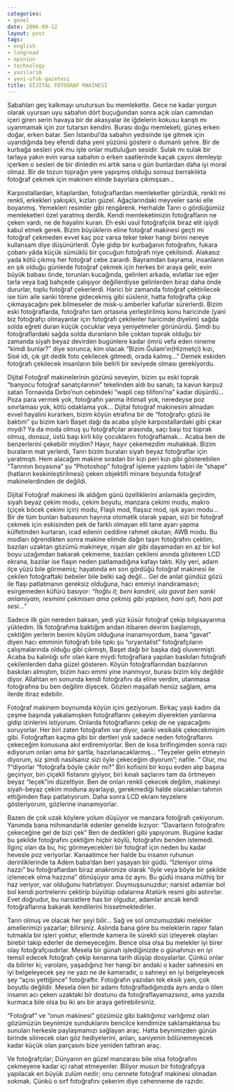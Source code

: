 ```yaml
---
categories:
- genel
date: 2006-09-12
layout: post
tags:
- english
- longread
- opinion
- technology
- yazilarim
- yeni-ufuk-gazetesi
title: DİJİTAL FOTOĞRAF MAKİNESİ
---
```


Sabahları geç kalkmayı unutursun bu memlekette. Gece ne kadar yorgun olarak uyursan uyu sabahın dört buçuğundan sonra açık olan camından içeri giren serin havaya bir de akasyalar ile iğdelerin kokusu karıştı mı uyanmamak için zor tutarsın kendini. Burası doğu memleketi, güneş erken doğar, erken batar. Sen İstanbul’da sabahın yedisinde işe gitmek için uyandığında bey efendi daha yeni yüzünü gösterir o dumanlı şehre. Bir de kurbağa sesleri yok mu işte onlar mutluluğun sesidir. Sulak mı sulak bir tarlaya yakın evin varsa sabahın o erken saatlerinde kaçak çayını demleyip içerken o sesleri de bir dinledin mi artık sana o gün bunlardan daha iyi moral olmaz. Bir de tozun toprağın yere yapışmış olduğu sonsuz berraklıkta fotoğraf çekmek için makinen elinde bayırlara çıkmışsan…

Karpostallardan, kitaplardan, fotoğraflardan memleketler görürdük, renkli mi renkli, erkekleri yakışıklı, kızları güzel. Ağaçlarındaki meyveler sanki elle boyanmış. Yemekleri resimler gibi rengârenk. Herhalde Tanrı o gördüğümüz memleketleri özel yaratmış derdik. Kendi memleketimizin fotoğrafların ne çeken vardı, ne de hayalini kuran. Eh eski usul fotoğrafçılık biraz elit işiydi kabul etmek gerek. Bizim büyüklerin eline fotoğraf makinesi geçti mi fotoğraf çekmeden evvel kaç poz varsa teker teker hangi birini nereye kullansam diye düşünürlerdi. Öyle gidip bir kurbağanın fotoğrafını, fukara çobanı yâda küçük sümüklü bir çocuğun fotoğrafı niye çekilsindi. Alakasız yada kötü çıkmış her fotoğraf cebe zarardı. Bayramdan bayrama, insanların en şık olduğu günlerde fotoğraf çekmek için herkes bir araya gelir, evin büyük babası önde, torunları kucağında, gelinleri arkada, evlatlar ise eğer tarla veya bağ bahçede çalışıyor değillerdiyse gelinlerden biraz daha önde dururlar, toplu fotoğraf çekerlerdi. Harici bir zamanda fotoğraf çektirilecek ise tüm aile sanki törene gidecekmiş gibi süslenir, hatta fotoğrafta çıkıp çıkmayacağını pek bilmeseler de misk-u amberler kafurlar sürerlerdi. Bizim eski fotoğraflarda, fotoğrafın tam ortasına yerleştirilmiş konu haricinde (yani biz fotoğrafçı olmayanlar için fotoğrafı çekilenler haricinde diyelim) sağda solda eğreti duran küçük çocuklar veya yeniyetmeler görünürdü. Şimdi bu fotoğraflardaki sağda solda duranların bile çoktan toprak olduğu bir zamanda siyah beyaz devirden bugünlere kadar ömrü vefa eden nineme “kimdi bunlar?” diye sorunca; kim olacak “Bizim Ğulam’ın(Hizmetçi) kızı, Sisé idi, çık git dedik foto çekilecek gitmedi, orada kalmış…” Demek eskiden fotoğrafı çekilecek insanların bile belirli bir seviyede olması gerekiyordu.

Dijital Fotoğraf makinelerinin gözünü seveyim, bizim şu eski toprak “banyocu fotoğraf sanatçılarının” tekelinden aldı bu sanatı, ta kavun karpuz satan Tornavida Dırbo’nun cebindeki “wapli cep tilifoni’na” kadar düşürdü… Poza para vermek yok, fotoğrafın yanma ihtimali yok, neredeyse poz sınırlaması yok, kötü odaklama yok… Dijital fotoğraf makinesini almadan evvel hayalini kurarken, bizim köyün etrafına bir de “fotoğrafçı gözü ile baktım” şu bizim karlı Başet dağı da acaba şöyle karpostallardaki gibi çıkar mıydı? Ya da moda olmuş şu fotoğrafçılar arasında, saçı başı toz toprak olmuş, donsuz, üstü başı kirli köy çocuklarını fotoğraflamak… Acaba ben de benzerlerini çekebilir miydim? Hayır, hayır çekemezdim muhakkak. Bizim buraların mat yerlerdi, Tanrı bizim buraları siyah beyaz fotoğraflar için yaratmıştı. Hem alacağım makine sıradan bir kızı peri kızı gibi gösterebilen “Tanrının boyasına” şu “Photoshop” fotoğraf işleme yazılımı tabiri ile “shape” (hatların keskinleştirilmesi) çeken objektifi minare boyunda fotoğraf makinelerdinden de değildi.

Dijital Fotoğraf makinesi ilk aldığım günü özelliklerini anlamakla geçirdim, siyah beyaz çekim modu, çekim boyutu, manzara çekimi modu, makro (çiçek böcek çekimi için) modu, Flaşlı mod, flaşsız mod, ışık ayarı modu… Bir de tüm bunları babasının hayrına otomatik olarak yapan, sizi bir fotoğraf çekmek için eskisinden pek de farklı olmayan elli tane ayarı yapma külfetinden kurtaran, icad edenin ceddine rahmet okutan; AWB modu. Bu modları öğrendikten sonra makine elimde dağın taşın fotoğrafını çektim, bazıları uzaktan gözümü makineye, nişan alır gibi dayamadan en az bir kol boyu uzağımdan bakarak çekmeme, bazıları çekileni anında gösteren LCD ekrana, bazılar ise flaşın neden patlamadığına kafayı taktı. Köy yeri, adam ilçe yüzü bile görmemiş; hayatında en son gördüğü fotoğraf makinesi ile çekilen fotoğraftaki bebeler bile belki sağ değil… Gel de anlat gündüz gözü ile flaşı patlatmanın gereksiz olduğuna, hacı emmiyi inandıramasın; esirgemeden küfürü basıyor: _“İtoğlu it; beni kandırii, ula gavat ben sanki anlamiyam, resmimi çekmisen ama çekmiş gibi yapisen, hani ışıh, hani pat sesi…”_

Sadece ilk gün nereden baksan, yedi yüz küsür fotoğraf çekip bilgisayarıma yükledim. İlk fotoğrafıma baktığım andan itibaren devrim başlamıştı, çektiğim yerlerin benim köyüm olduğuna inanamıyordum, bana “gavat” diyen hacı emminin fotoğrafı bile tıpkı şu “oryantalist” fotoğrafçıların çalışmalarında olduğu gibi çıkmıştı, Başet dağı bir başka dağ oluvermişti. Acaba bu kalınlığı sıfır olan kare miydi fotoğraflara yapılan baskıları fotoğrafı çekilenlerden daha güzel gösteren. Köyün fotoğraflarından bazılarının baskıları almıştım, bizim hacı emmi yine inanmıyor, burası bizim köy değildir diyor. Allahtan en sonunda kendi fotoğrafını da eline verdim, utanmasa fotoğrafına bu ben değilim diyecek. Gözleri maşallah henüz sağlam, ama ilerde itiraz edebilir.

Fotoğraf makinem boynumda köyün içini geziyorum. Birkaç yaşlı kadını da çeşme başında yakalamışken fotoğraflarını çekeyim diyerekten yanlarına gidip izinlerini istiyorum. Onlarda fotoğraflarını çekip de ne yapacağımı soruyorlar. Her biri zaten fotoğrafım var diyor, sanki vesikalık çekecekmişim gibi. Fotoğraftan kaçma gibi bir dertleri yok sadece neden fotoğraflarını çekeceğim konusuna akıl erdiremiyorlar. Ben de kısa brifingimden sonra razı ediyorum onları ama bir şartla; hazırlanacaklarmış… “Teyzeler gelin etmeyin diyorum, siz şimdi nasılsanız sizi öyle çekeceğim diyorum”; nafile. “ Olur, mu ?“diyorlar “fotoğrafa böyle çıkılır mı?” Biri kofisini bir koşu evden alıp başına geçiriyor, biri çiçekli fistanını giyiyor, biri kınalı saçlarını tam da örtmeyen beyaz “leçek”ini düzeltiyor. Ben de onları renkli çekecek değilim, makineyi siyah-beyaz çekim moduna ayarlayıp, gerekmediği halde olacakları tahmin ettiğimden flaşı patlatıyorum. Daha sonra LCD ekranı teyzelere gösteriyorum, gözlerine inanamıyorlar.

Bazen de çok uzak köylere yolum düşüyor ve manzara fotoğrafı çekiyorum. Yanımda bana mihmandarlık edenler genelde kızıyor: “Davarların fotoğrafını çekeceğine gel de bizi çek” Ben de dedikleri gibi yapıyorum. Bugüne kadar bu şekilde fotoğrafını çektiğim hiçbir köylü, fotoğrafını benden istemedi. İlginç olan da bu, hiç görmeyecekleri bir fotoğraf için neden bu kadar hevesle poz veriyorlar. Kanaatimce her halde bu insanın ruhunun derinliklerinde ta Adem baba’dan beri yaşayan bir güdü. “İzleniyor olma hazzı” bu fotoğraflardan biraz anakronize olarak “öyle veya böyle bir şekilde izlenecek olma hazzına” dönüşüyor ama öz aynı. Bu güdü insana müthiş bir haz veriyor, var olduğunu hatırlatıyor. Duymuşsunuzdur; narsist adamlar bol bol kendi portrelerini çektirip büyütüp odalarına Atatürk resmi gibi astırırlar. Evet doğrudur, bu narsistlere has bir olgudur, adamlar ancak kendi fotoğraflarına bakarak kendilerini hissetmektedirler.

Tanrı olmuş ve olacak her şeyi bilir… Sağ ve sol omzumuzdaki melekler amellerimizi yazarlar; bilirsiniz. Aslında bana göre bu meleklerin rapor falan tutmakla bir işleri yoktur, ellerinde kamera ile sürekli sizi izleyerek olayları birebir takip ederler de demeyeceğim. Bence olsa olsa bu melekler iyi birer olay fotoğrafçısıdırlar. Mesela bir günah işlediğinizde o günahınızı en iyi temsil edecek fotoğrafı çekip kenarına tarih düşüp dosyalarlar. Çünkü onlar da bilirler ki; varolanı, yaşadığınız her hangi bir andaki o kader sahnesini en iyi belgeleyecek şey ne yazı ne de kameradır, o sahneyi en iyi belgeleyecek şey “açısı yettiğince” fotoğraftır. Fotoğrafın yazıdan tek eksik yanı, çok boyutlu değildir. Mesela ölen bir adamı fotoğrafladığınızda aynı anda o ölen insanın acı çeken uzaktaki bir dostunu da fotoğraflayamazsınız, ama yazıda kurmaca bile olsa bu iki anı bir araya getirebilirsiniz.

“Fotoğraf” ve “onun makinesi” gözümüz gibi baktığımız varlığımız olan gözümüzün beynimize sunduklarını bencilce kendimize saklamaktansa bu sunuları herkesle paylaşmamızı sağlayan araç. Hatta beynimizden günün birinde silinecek olan göz hediyelerini, anları, saniyenin bölünemeyecek kadar küçük olan parçasını bize yeniden tattıran araç.

Ve fotoğrafçılar; Dünyanın en güzel manzarası bile olsa fotoğrafını çekmeyene kadar içi rahat etmeyenler. Biliyor musun bir fotoğrafçıya yapılacak en büyük zulüm nedir; onu cennete fotoğraf makinesi olmadan sokmak. Çünkü o sırf fotoğrafını çekerim diye cehenneme de razıdır.
